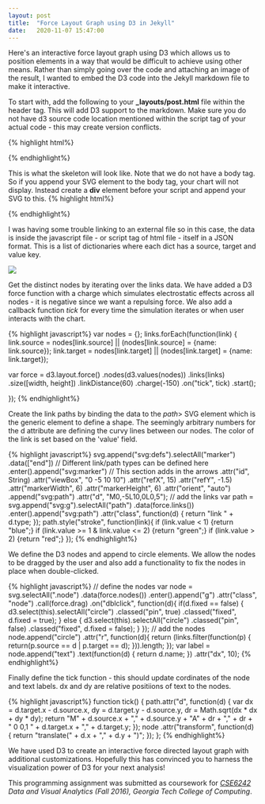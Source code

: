```yaml
---
layout: post
title:  "Force Layout Graph using D3 in Jekyll" 
date:   2020-11-07 15:47:00
---
```

Here's an interactive force layout graph using D3 which allows us to position elements in a way that would be difficult to achieve using other means. Rather than simply going over the code and attaching an image of the result, I wanted to embed the D3 code into the Jekyll markdown file to make it interactive. 

<head>
<style>
	path.link {
	fill: none;
	stroke: #666;
	stroke-width: 1.5px;
	}
	.pin {
	stroke-width: 4px;
	}
	circle {
	fill: #ccc;
	stroke: #fff;
	stroke: black;
	stroke-width: 1.5px;
	}
	node.fixed == true {
	stroke-width: 3px;
	}
	text {
	fill: #000;
	font: 10px sans-serif;
	pointer-events: none;
	}
</style>
</head>
<div id="chart"></div>
<script>
// get the dataset
links = [
  {
    "source": "Harry",
    "target": "Sally",
    "value": 2.6
  },
  {
    "source": "Harry",
    "target": "Mario",
    "value": 2.5
  },
  {
    "source": "Sarah",
    "target": "Alice",
    "value": 0.2
  },
  {
    "source": "Eveie",
    "target": "Alice",
    "value": 0.5
  },
  {
    "source": "Peter",
    "target": "Alice",
    "value": 1.6
  },
  {
    "source": "Mario",
    "target": "Alice",
    "value": 0.4
  },
  {
    "source": "James",
    "target": "Alice",
    "value": 1.6
  },
  {
    "source": "Alice",
    "target": "James",
    "value": 1.1
  },
  {
    "source": "Harry",
    "target": "Carol",
    "value": 2.7
  },
  {
    "source": "Harry",
    "target": "Nicky",
    "value": 2.8
  },
  {
    "source": "Bobby",
    "target": "Frank",
    "value": 0.8
  },
  {
    "source": "Alice",
    "target": "Mario",
    "value": 0.7
  },
  {
    "source": "Harry",
    "target": "Lynne",
    "value": 2.4
  },
  {
    "source": "Sarah",
    "target": "James",
    "value": 0.9
  },
  {
    "source": "Roger",
    "target": "James",
    "value": 1.9
  },
  {
    "source": "Maddy",
    "target": "James",
    "value": 0.3
  },
  {
    "source": "Sonny",
    "target": "Roger",
    "value": 1.5
  },
  {
    "source": "Roger",
    "target": "Sonny",
    "value": 1.9
  },
  {
    "source": "James",
    "target": "Roger",
    "value": 1.5
  },
  {
    "source": "Alice",
    "target": "Peter",
    "value": 1.1
  },
  {
    "source": "Johan",
    "target": "Peter",
    "value": 1.6
  },
  {
    "source": "Alice",
    "target": "Eveie",
    "value": 0.5
  },
  {
    "source": "Harry",
    "target": "Eveie",
    "value": 2.9
  },
  {
    "source": "Eveie",
    "target": "Harry",
    "value": 2.1
  },
  {
    "source": "Henry",
    "target": "Mikey",
    "value": 0.4
  },
  {
    "source": "Elric",
    "target": "Mikey",
    "value": 0.6
  },
  {
    "source": "James",
    "target": "Sarah",
    "value": 0.5
  },
  {
    "source": "Alice",
    "target": "Sarah",
    "value": 0.6
  },
  {
    "source": "James",
    "target": "Maddy",
    "value": 0.5
  },
  {
    "source": "Peter",
    "target": "Johan",
    "value": 1.7
  },
  {
    "source": "Sonny",
    "target": "Johan",
    "value": 1.0
  },
  {
    "source": "Johan",
    "target": "Sonny",
    "value": 2.0
  },
  {
    "source": "Anna",
    "target": "Robert",
    "value": 0.6
  },
  {
    "source": "Anna",
    "target": "Brian",
    "value": 0.4
  },
  {
    "source": "Anna",
    "target": "Shang",
    "value": 0.3
  },
  {
    "source": "Anna",
    "target": "Nilaksh",
    "value": 0.1
  },
  {
    "source": "Anna",
    "target": "Andy",
    "value": 0.2
  },
  {
    "source": "Anna",
    "target": "Sam",
    "value": 0.6
  },
  {
    "source": "Anna",
    "target": "Paras",
    "value": 0.4
  },
  {
    "source": "Anna",
    "target": "Nathan",
    "value": 0.3
  },
  {
    "source": "Anna",
    "target": "Jenny",
    "value": 0.3
  },
  {
    "source": "Anna",
    "target": "Fred",
    "value": 0.3
  },
  {
    "source": "Jenny",
    "target": "Wendy",
    "value": 0.2
  },
  {
    "source": "Jenny",
    "target": "Fred",
    "value": 0.2
  },
  {
    "source": "Jenny",
    "target": "Bhanu",
    "value": 0.2
  },
  {
    "source": "Jenny",
    "target": "Kira",
    "value": 0.2
  },
  {
    "source": "Jenny",
    "target": "Kiran",
    "value": 0.2
  },
  {
    "source": "Jenny",
    "target": "Varun",
    "value": 0.2
  },
  {
    "source": "Wendy",
    "target": "Fred",
    "value": 0.2
  },
  {
    "source": "Wendy",
    "target": "Bhanu",
    "value": 0.2
  },
  {
    "source": "Wendy",
    "target": "Kiran",
    "value": 0.2
  },
  {
    "source": "Wendy",
    "target": "Varun",
    "value": 0.2
  },
  {
    "source": "Bhanu",
    "target": "Fred",
    "value": 0.2
  },
  {
    "source": "Bhanu",
    "target": "Kira",
    "value": 0.2
  },
  {
    "source": "Bhanu",
    "target": "Kiran",
    "value": 0.2
  },
  {
    "source": "Kira",
    "target": "Wendy",
    "value": 0.2
  },
  {
    "source": "Kira",
    "target": "Fred",
    "value": 0.2
  },
  {
    "source": "Kira",
    "target": "Kiran",
    "value": 0.2
  },
  {
    "source": "Kira",
    "target": "Wendy",
    "value": 0.2
  },
  {
    "source": "Kiran",
    "target": "Fred",
    "value": 0.2
  },
  {
    "source": "Kiran",
    "target": "Varun",
    "value": 0.2
  },
  {
    "source": "Varun",
    "target": "Fred",
    "value": 0.2
  },
  {
    "source": "Varun",
    "target": "Bhanu",
    "value": 0.2
  },
  {
    "source": "Varun",
    "target": "Kira",
    "value": 0.2
  },
  {
    "source": "Maddy",
    "target": "Rita",
    "value": 0.6
  },
  {
    "source": "Rita",
    "target": "Steve",
    "value": 0.6
  },
  {
    "source": "Steve",
    "target": "Rita",
    "value": 0.6
  },
  {
    "source": "Steve",
    "target": "Sean",
    "value": 0.6
  },
  {
    "source": "Sean",
    "target": "Preston",
    "value": 0.6
  },
  {
    "source": "Preston",
    "target": "Sean",
    "value": 0.6
  },
  {
    "source": "Sean",
    "target": "Rita",
    "value": 0.6
  }
];
var nodes = {};
// Compute the distinct nodes from the links.
links.forEach(function(link) {
    link.source = nodes[link.source] ||
        (nodes[link.source] = {name: link.source});
    link.target = nodes[link.target] ||
        (nodes[link.target] = {name: link.target});
});
var width = 800,
    height = 500,
    color = d3.scale.category20c();
var force = d3.layout.force()
    .nodes(d3.values(nodes))
    .links(links)
    .size([width, height])
    .linkDistance(60)
    .charge(-150)
    .on("tick", tick)
    .start();
// Set the range
var  v = d3.scale.linear().range([0, 100]);
// Scale the range of the data
v.domain([0, d3.max(links, function(d) { return d.value; })]);
var svg = d3.select("#chart").append("svg")
    .attr("width", width)
    .attr("height", height);
 var borderPath = svg.append("rect")
  .attr("x", 0)
  .attr("y", 0)
  .attr("height", height)
  .attr("width", width)
  .style("stroke", "black")
  .style("fill", "none")
  .style("stroke-width", 1);
// build the arrow.
svg.append("svg:defs").selectAll("marker")
    .data(["end"])      // Different link/path types can be defined here
  .enter().append("svg:marker")    // This section adds in the arrows
    .attr("id", String)
    .attr("viewBox", "0 -5 10 10")
    .attr("refX", 15)
    .attr("refY", -1.5)
    .attr("markerWidth", 6)
    .attr("markerHeight", 6)
    .attr("orient", "auto")
  .append("svg:path")
    .attr("d", "M0,-5L10,0L0,5");
// add the links and the arrows
var path = svg.append("svg:g").selectAll("path")
    .data(force.links())
  .enter().append("svg:path")
    .attr("class", function(d) { return "link " + d.type; });
path.style("stroke", function(link){
  if (link.value < 1) {return "blue";}
  if (link.value >= 1 & link.value <= 2) {return "green";}
  if (link.value > 2) {return "red";}
});
// define the nodes
var node = svg.selectAll(".node")
    .data(force.nodes())
    .enter().append("g")
    .attr("class", "node")
    .call(force.drag)
    .on("dblclick", function(d){ 
        if(d.fixed == false) {
          d3.select(this).selectAll("circle")
          .classed("pin", true)
          .classed("fixed", d.fixed = true);
        }
        else {
          d3.select(this).selectAll("circle")
          .classed("pin", false)
          .classed("fixed", d.fixed = false);
        }
        });
// add the nodes
node.append("circle")
    .attr("r", function(d){
        return (links.filter(function(p) {
          return(p.source == d | p.target == d);
        })).length;
    });
var label = node.append("text")
            .text(function(d) { return d.name; })
            .attr("dx", 10);
// add the curvy lines
function tick() {
    path.attr("d", function(d) {
        var dx = d.target.x - d.source.x,
            dy = d.target.y - d.source.y,
            dr = Math.sqrt(dx * dx + dy * dy);
        return "M" +
            d.source.x + "," +
            d.source.y + "A" +
            dr + "," + dr + " 0 0,1 " +
            d.target.x + "," +
            d.target.y;
    });
    node
        .attr("transform", function(d) {
		    return "translate(" + d.x + "," + d.y + ")"; });
};
</script>

To start with, add the following to your <strong>_layouts/post.html</strong> file within the header tag. This will add D3 support to the markdown. Make sure you do not have d3 source code location mentioned within the script tag of your actual code - this may create version conflicts. 

{% highlight html%}
  <script src="https://code.jquery.com/jquery-2.2.3.min.js"></script>
  <script src="https://d3js.org/d3.v3.min.js"></script>
  <script src="https://d3js.org/queue.v1.min.js"></script>
  <script src="https://d3js.org/topojson.v1.min.js"></script>
  <script src="https://code.jquery.com/ui/1.11.4/jquery-ui.js"></script>
{% endhighlight%}

This is what the skeleton will look like. Note that we do not have a body tag. So if you append your SVG element to the body tag, your chart will not display. Instead create a <strong>div</strong> element before your script and append your SVG to this.
{% highlight html%}
<head>
<style>
  /*Any CSS styling goes here */
</style>
</head>
<div id=chart></div>
<script>
  //Add data here if not in separate file
  var svg = d3.select("#chart").append("svg")
    .attr("width", width)
    .attr("height", height);
</script>
{% endhighlight%}

I was having some trouble linking to an external file so in this case, the data is inside the javascript file - or script tag of html file - itself in a JSON format. This is a list of dictionaries where each dict has a source, target and value key.

<img src="{{ site.url }}{{ site.baseurl}}/assets/images/linksdata.png">

Get the distinct nodes by iterating over the links data. We have added a D3 force function with a charge which simulates electrostatic effects across all nodes - it is negative since we want a repulsing force. We also add a callback function <i>tick</i> for every time the simulation iterates or when user interacts with the chart. 

{% highlight javascript%}
var nodes = {};
links.forEach(function(link) {
    link.source = nodes[link.source] ||
        (nodes[link.source] = {name: link.source});
    link.target = nodes[link.target] ||
        (nodes[link.target] = {name: link.target});

var force = d3.layout.force()
    .nodes(d3.values(nodes))
    .links(links)
    .size([width, height])
    .linkDistance(60)
    .charge(-150)
    .on("tick", tick)
    .start();

});
{% endhighlight%}

Create the link paths by binding the data to the <i>path</i>> SVG element which is the generic element to define a shape. The seemingly arbitrary numbers for the d attribute are defining the curvy lines between our nodes.
The color of the link is set based on the 'value' field.

{% highlight javascript%}
svg.append("svg:defs").selectAll("marker")
    .data(["end"])      // Different link/path types can be defined here
  .enter().append("svg:marker")    // This section adds in the arrows
    .attr("id", String)
    .attr("viewBox", "0 -5 10 10")
    .attr("refX", 15)
    .attr("refY", -1.5)
    .attr("markerWidth", 6)
    .attr("markerHeight", 6)
    .attr("orient", "auto")
  .append("svg:path")
    .attr("d", "M0,-5L10,0L0,5");
// add the links
var path = svg.append("svg:g").selectAll("path")
    .data(force.links())
  .enter().append("svg:path")
    .attr("class", function(d) { return "link " + d.type; });
path.style("stroke", function(link){
  if (link.value < 1) {return "blue";}
  if (link.value >= 1 & link.value <= 2) {return "green";}
  if (link.value > 2) {return "red";}
});
{% endhighlight%}

We define the D3 nodes and append to circle elements. We allow the nodes to be dragged by the user and also add a functionality to fix the nodes in place when double-clicked.

{% highlight javascript%}
// define the nodes
var node = svg.selectAll(".node")
    .data(force.nodes())
    .enter().append("g")
    .attr("class", "node")
    .call(force.drag)
    .on("dblclick", function(d){ 
        if(d.fixed == false) {
          d3.select(this).selectAll("circle")
          .classed("pin", true)
          .classed("fixed", d.fixed = true);
        }
        else {
          d3.select(this).selectAll("circle")
          .classed("pin", false)
          .classed("fixed", d.fixed = false);
        }
        });
// add the nodes
node.append("circle")
    .attr("r", function(d){
        return (links.filter(function(p) {
          return(p.source == d | p.target == d);
        })).length;
    });
var label = node.append("text")
            .text(function(d) { return d.name; })
            .attr("dx", 10);
{% endhighlight%}

Finally define the tick function - this should update cordinates of the node and text labels. dx and dy are relative positiions of text to the nodes.

{% highlight javascript%}
function tick() {
    path.attr("d", function(d) {
        var dx = d.target.x - d.source.x,
            dy = d.target.y - d.source.y,
            dr = Math.sqrt(dx * dx + dy * dy);
        return "M" +
            d.source.x + "," +
            d.source.y + "A" +
            dr + "," + dr + " 0 0,1 " +
            d.target.x + "," +
            d.target.y;
    });
    node
        .attr("transform", function(d) {
		    return "translate(" + d.x + "," + d.y + ")"; });
};
{% endhighlight%}

We have used D3 to create an interactive force directed layout graph with additional customizations. Hopefully this has convinced you to harness the visualization power of D3 for your next analysis!

This programming assignment was submitted as coursework for <i>[CSE6242](http://poloclub.gatech.edu/cse6242/2016fall/) Data and Visual Analytics (Fall 2016), Georgia Tech College of Computing</i>. 